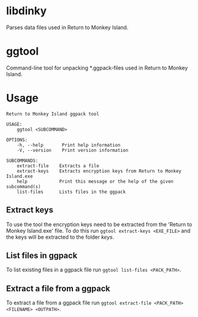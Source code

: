 # libdinky
Parses data files used in Return to Monkey Island.

# ggtool
Command-line tool for unpacking *.ggpack-files used in Return to Monkey Island.

# Usage
```
Return to Monkey Island ggpack tool

USAGE:
    ggtool <SUBCOMMAND>

OPTIONS:
    -h, --help       Print help information
    -V, --version    Print version information

SUBCOMMANDS:
    extract-file    Extracts a file
    extract-keys    Extracts encryption keys from Return to Monkey Island.exe
    help            Print this message or the help of the given subcommand(s)
    list-files      Lists files in the ggpack
```

## Extract keys
To use the tool the encryption keys need to be extracted from the 'Return to Monkey Island.exe' file.
To do this run `ggtool extract-keys <EXE_FILE>` and the keys will be extracted to the folder *keys*.

## List files in ggpack
To list existing files in a ggpack file run `ggtool list-files <PACK_PATH>`.

## Extract a file from a ggpack
To extract a file from a ggpack file run `ggtool extract-file <PACK_PATH> <FILENAME> <OUTPATH>`.